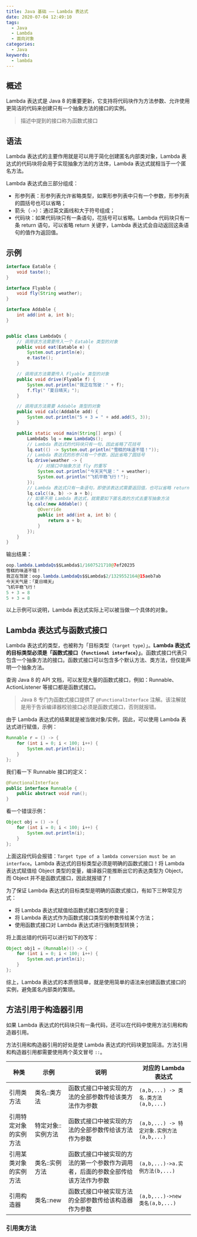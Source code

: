 ```yaml
---
title: Java 基础 —— Lambda 表达式
date: 2020-07-04 12:49:10
tags:
  - Java
  - Lambda
  - 面向对象
categories:
  - Java
keywords:
  - lambda
---
```


## 概述

Lambda 表达式是 Java 8 的重要更新，它支持将代码块作为方法参数、允许使用更简洁的代码来创建只有一个抽象方法的接口的实例。

> 描述中提到的接口称为函数式接口

## 语法

Lambda 表达式的主要作用就是可以用于简化创建匿名内部类对象，Lambda 表达式的代码块将会用于实现抽象方法的方法体，Lambda 表达式就相当于一个匿名方法。

Lambda 表达式由三部分组成：
- 形参列表：形参列表允许省略类型，如果形参列表中只有一个参数，形参列表的圆括号也可以省略；
- 箭头（`->`）：通过英文画线和大于符号组成；
- 代码块：如果代码块只有一条语句，花括号可以省略。Lambda 代码块只有一条 return 语句，可以省略 return 关键字，Lambda 表达式会自动返回这条语句的值作为返回值。

## 示例

```java
interface Eatable {
    void taste();
}

interface Flyable {
    void fly(String weather);
}

interface Addable {
    int add(int a, int b);
}


public class LambdaQs {
    // 调用该方法需要传入一个 Eatable 类型的对象
    public void eat(Eatable e) {
        System.out.println(e);
        e.taste();
    }

    // 调用该方法需要传入 Flyable 类型的对象
    public void drive(Flyable f) {
        System.out.println("我正在驾驶：" + f);
        f.fly("「夏日晴天」");
    }

    // 调用该方法需要 Addable 类型的对象
    public void calc(Addable add) {
        System.out.println("5 + 3 = " + add.add(5, 3));
    }

    public static void main(String[] args) {
        LambdaQs lq = new LambdaQs();
        // Lambda 表达式的代码块只有一句，因此省略了花括号
        lq.eat(() -> System.out.println("雪糕的味道不错！"));
        // Lambda 表达式的形参只有一个参数，因此省略了圆括号
        lq.drive(weather -> {
            // 对接口中抽象方法 fly 的重写
            System.out.println("今天天气是：" + weather);
            System.out.println("飞机平稳飞行！");
        });
        // Lambda 表达式只有一条语句，即使该表达式需要返回值，也可以省略 return
        lq.calc((a, b) -> a + b);
        // 如果不用 Lambda 表达式，就需要如下匿名类的方式去重写抽象方法
        lq.calc(new Addable() {
            @Override
            public int add(int a, int b) {
                return a + b;
            }
        });
    }
}
```

输出结果：
```java
oop.lambda.LambdaQs$$Lambda$1/1607521710@7ef20235
雪糕的味道不错！
我正在驾驶：oop.lambda.LambdaQs$$Lambda$2/1329552164@15aeb7ab
今天天气是：「夏日晴天」
飞机平稳飞行！
5 + 3 = 8
5 + 3 = 8
```

以上示例可以说明，Lambda 表达式实际上可以被当做一个具体的对象。

 ## Lambda 表达式与函数式接口

 Lambda 表达式的类型，也被称为「目标类型（`target type`）」。**Lambda 表达式的目标类型必须是「函数式接口（`functional interface`）」**。函数式接口代表只包含一个抽象方法的接口。函数式接口可以包含多个默认方法、类方法，但仅能声明一个抽象方法。

 查询 Java 8 的 API 文档，可以发现大量的函数式接口，例如：Runnable、ActionListener 等接口都是函数式接口。

 > Java 8 专门为函数式接口提供了 `@FunctionalInterface` 注解。该注解就是用于告诉编译器校验接口必须是函数式接口，否则就报错。

由于 Lambda 表达式的结果就是被当做对象/实例，因此，可以使用 Lambda 表达式进行赋值，示例：

```java
Runnable r = () -> {
    for (int i = 0; i < 100; i++) {
        System.out.println(i);
    }
};
```

我们看一下 Runnable 接口的定义：
```java
@FunctionalInterface
public interface Runnable {
    public abstract void run();
}
```

看一个错误示例：
```java
Object obj = () -> {
    for (int i = 0; i < 100; i++) {
        System.out.println(i);
    }
};
```

上面这段代码会报错：`Target type of a lambda conversion must be an interface`。Lambda 表达式的目标类型必须是明确的函数式接口！将 Lambda 表达式赋值给 Object 类型的变量，编译器只能推断出它的表达类型为 Object，而 Object 并不是函数式接口，因此就报错了！

为了保证 Lambda 表达式的目标类型是明确的函数式接口，有如下三种常见方式：
- 将 Lambda 表达式赋值给函数式接口类型的变量；
- 将 Lambda 表达式作为函数式接口类型的参数传给某个方法；
- 使用函数式接口对 Lambda 表达式进行强制类型转换；

将上面出错的代码可以进行如下的改写：

```java
Object obj1 = (Runnable)() -> {
    for (int i = 0; i < 100; i++) {
        System.out.println(i);
    }
};
```

综上，Lambda 表达式的本质很简单，就是使用简单的语法来创建函数式接口的实例，避免匿名内部类的繁琐。

## 方法引用于构造器引用

如果 Lambda 表达式的代码块只有一条代码，还可以在代码中使用方法引用和构造器引用。

方法引用和构造器引用的好处是使 Lambda 表达式的代码块更加简洁。方法引用和构造器引用都需要使用两个英文冒号 `::`。

| 种类                   | 示例               | 说明                                                         | 对应的 Lambda 表达式                      |
| ---------------------- | ------------------ | ------------------------------------------------------------ | ----------------------------------------- |
| 引用类方法             | 类名::类方法       | 函数式接口中被实现的方法的全部参数传给该类方法作为参数       | `(a,b,...) -> 类名.类方法(a,b,...)`       |
| 引用特定对象的实例方法 | 特定对象::实例方法 | 函数式接口中被实现的方法的全部参数传给该方法作为参数         | `(a,b,...) -> 特定对象.实例方法(a,b,...)` |
| 引用某类对象的实例方法 | 类名::实例方法     | 函数式接口中被实现的方法的第一个参数作为调用者，后面的参数全部传给该方法作为参数 | `(a,b,...)->a.实例方法(b,...)`            |
| 引用构造器             | 类名::new          | 函数式接口中被实现方法的全部参数传给该构造器作为参数         | `(a,b,...)->new 类名(a,b,...)`            |

### 引用类方法


